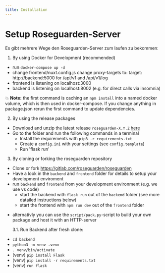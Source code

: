 ```yaml
---
title: Installation
---
```


# Setup Roseguarden-Server

Es gibt mehrere Wege den Roseguarden-Server zum laufen zu bekommen:

1. By using Docker for Development (recommended)

- run `docker-compose up -d`
- change frontend/nuxt.config.js change proxy-targets to: target: http://backend:5000 for /api/v1 and /api/v1/log
- frontend is listening on localhost:3000
- backend is listening on localhost:8002 (e.g. for direct calls via insomnia)

:boom: **Note:** the first command is caching an `npm install` into a named docker volume, which is then used in docker-compose. If you change anything in package.json rerun the first command to update dependencies.

2. By using the release packages

- Download and unzip the latest release `roseguarden-X.Y.Z` [here](https://gitlab.com/roseguarden/roseguarden/-/releases)
- Go to the folder and run the following commands in a terminal
  - Install the requirements with `pip3 -r requirements.txt`
  - Create a `config.ini` with your settings (see `config.template`)
  - Run 'flask run'

3. By cloning or forking the roseguarden repository

- Clone or fork https://gitlab.com/roseguarden/roseguarden
- Have a look in the `backend` and `frontend` folder for details to setup your development enviroment
- run `backend` and `frontend` from your development environment (e.g. we use vs code)
  - start the backend with `flask run` out of the `backend` folder (see more datailed instructions below)
  - start the frontend with `npm run dev` out of the `frontend` folder

* alternativly you can use the `script/pack.py`-script to build your own package and host it with an HTTP-server

  3.1. Run Backend after fresh clone:

- `cd backend`
- `python3 -m venv .venv`
- `. venv/bin/activate`
- (venv) `pip install Flask`
- (venv) `pip install -r requirements.txt`
- (venv) `run flask`
